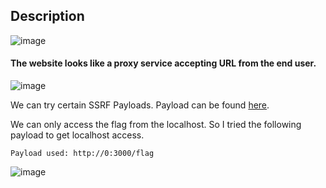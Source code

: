 ## Description

![image](https://user-images.githubusercontent.com/65862031/116079157-1960d580-a6b5-11eb-8cc3-a62c85b685af.png)

#### The website looks like a proxy service accepting URL from the end user.

![image](https://user-images.githubusercontent.com/65862031/116079329-4ad9a100-a6b5-11eb-8745-05718479226f.png)

We can try certain SSRF Payloads. Payload can be found [here](https://book.hacktricks.xyz/pentesting-web/ssrf-server-side-request-forgery).

We can only access the flag from the localhost. So I tried the following payload to get localhost access.

``` Payload used: http://0:3000/flag ```

![image](https://user-images.githubusercontent.com/65862031/116079705-c0de0800-a6b5-11eb-8e2c-394ce0d6cfd2.png)
